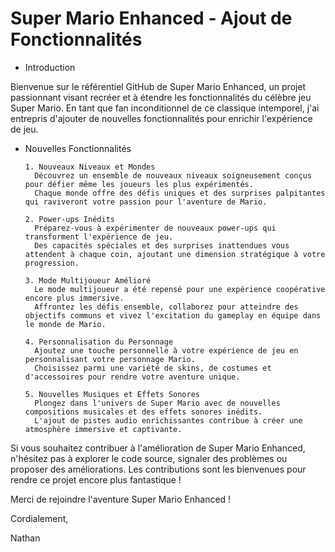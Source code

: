 # Super Mario Enhanced - Ajout de Fonctionnalités

- Introduction
  
Bienvenue sur le référentiel GitHub de Super Mario Enhanced, un projet passionnant visant recréer et à étendre les fonctionnalités du célèbre jeu Super Mario. En tant que fan inconditionnel de ce classique intemporel, j'ai entrepris d'ajouter de
nouvelles fonctionnalités pour enrichir l'expérience de jeu.

- Nouvelles Fonctionnalités
  
      1. Nouveaux Niveaux et Mondes
        Découvrez un ensemble de nouveaux niveaux soigneusement conçus pour défier même les joueurs les plus expérimentés.          
        Chaque monde offre des défis uniques et des surprises palpitantes qui raviveront votre passion pour l'aventure de Mario.
      
      2. Power-ups Inédits
        Préparez-vous à expérimenter de nouveaux power-ups qui transforment l'expérience de jeu.
        Des capacités spéciales et des surprises inattendues vous attendent à chaque coin, ajoutant une dimension stratégique à votre progression.
      
      3. Mode Multijoueur Amélioré
        Le mode multijoueur a été repensé pour une expérience coopérative encore plus immersive.
        Affrontez les défis ensemble, collaborez pour atteindre des objectifs communs et vivez l'excitation du gameplay en équipe dans le monde de Mario.
      
      4. Personnalisation du Personnage
        Ajoutez une touche personnelle à votre expérience de jeu en personnalisant votre personnage Mario.
        Choisissez parmi une variété de skins, de costumes et d'accessoires pour rendre votre aventure unique.
      
      5. Nouvelles Musiques et Effets Sonores
        Plongez dans l'univers de Super Mario avec de nouvelles compositions musicales et des effets sonores inédits.
        L'ajout de pistes audio enrichissantes contribue à créer une atmosphère immersive et captivante.

Si vous souhaitez contribuer à l'amélioration de Super Mario Enhanced, n'hésitez pas à explorer le code source, signaler des problèmes ou proposer des améliorations. Les contributions sont les bienvenues pour rendre ce projet encore plus fantastique !

Merci de rejoindre l'aventure Super Mario Enhanced !

Cordialement,

Nathan
